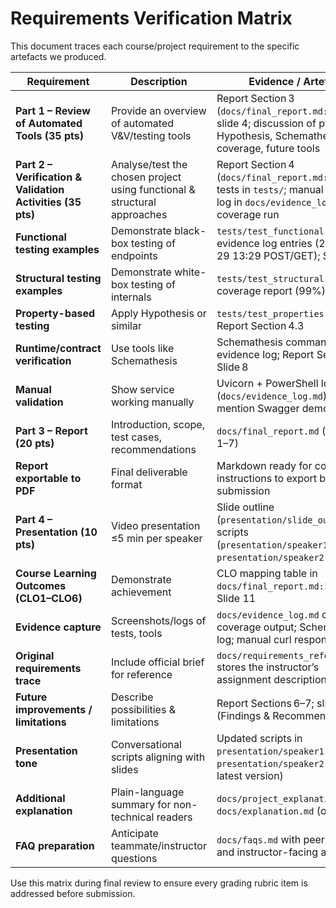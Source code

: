 # Requirements Verification Matrix

This document traces each course/project requirement to the specific artefacts we produced.

| Requirement | Description | Evidence / Artefact |
|-------------|-------------|---------------------|
| **Part 1 – Review of Automated Tools (35 pts)** | Provide an overview of automated V&V/testing tools | Report Section 3 (`docs/final_report.md:24-44`); slide 4; discussion of pytest, Hypothesis, Schemathesis, coverage, future tools |
| **Part 2 – Verification & Validation Activities (35 pts)** | Analyse/test the chosen project using functional & structural approaches | Report Section 4 (`docs/final_report.md:46-78`); tests in `tests/`; manual validation log in `docs/evidence_log.md`; coverage run |
| **Functional testing examples** | Demonstrate black-box testing of endpoints | `tests/test_functional.py`; evidence log entries (2025-10-29 13:29 POST/GET); Slide 5 |
| **Structural testing examples** | Demonstrate white-box testing of internals | `tests/test_structural.py`; coverage report (99%); Slide 6 |
| **Property-based testing** | Apply Hypothesis or similar | `tests/test_properties.py`; Report Section 4.3 |
| **Runtime/contract verification** | Use tools like Schemathesis | Schemathesis command in evidence log; Report Section 4.4; Slide 8 |
| **Manual validation** | Show service working manually | Uvicorn + PowerShell logs (`docs/evidence_log.md`); slides mention Swagger demo |
| **Part 3 – Report (20 pts)** | Introduction, scope, test cases, recommendations | `docs/final_report.md` (sections 1–7) |
| **Report exportable to PDF** | Final deliverable format | Markdown ready for conversion; instructions to export before submission |
| **Part 4 – Presentation (10 pts)** | Video presentation ≤5 min per speaker | Slide outline (`presentation/slide_outline.md`); scripts (`presentation/speaker1.md`, `presentation/speaker2.md`) |
| **Course Learning Outcomes (CLO1–CLO6)** | Demonstrate achievement | CLO mapping table in `docs/final_report.md:101-110`; Slide 11 |
| **Evidence capture** | Screenshots/logs of tests, tools | `docs/evidence_log.md` checklist; coverage output; Schemathesis log; manual curl responses |
| **Original requirements trace** | Include official brief for reference | `docs/requirements_reference.md` stores the instructor’s assignment description |
| **Future improvements / limitations** | Describe possibilities & limitations | Report Sections 6–7; slides 10 (Findings & Recommendations) |
| **Presentation tone** | Conversational scripts aligning with slides | Updated scripts in `presentation/speaker1.md` and `presentation/speaker2.md` (see latest version) |
| **Additional explanation** | Plain-language summary for non-technical readers | `docs/project_explanation.md`; `docs/explanation.md` (overview) |
| **FAQ preparation** | Anticipate teammate/instructor questions | `docs/faqs.md` with peer-facing and instructor-facing answers |

Use this matrix during final review to ensure every grading rubric item is addressed before submission.
